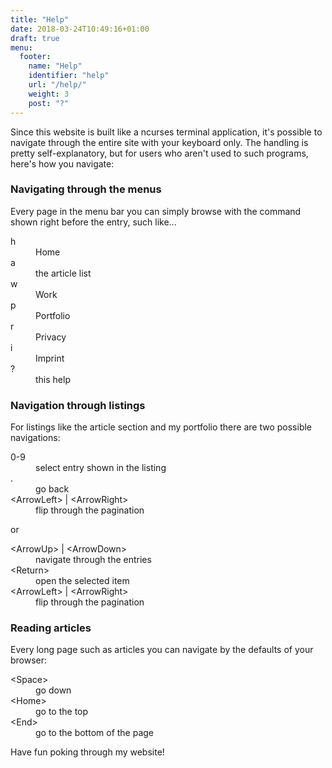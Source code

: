 ```yaml
---
title: "Help"
date: 2018-03-24T10:49:16+01:00
draft: true
menu:
  footer:
    name: "Help"
    identifier: "help"
    url: "/help/"
    weight: 3
    post: "?"
---
```


Since this website is built like a ncurses terminal application, it's possible to navigate through the entire site with your keyboard only. The handling is pretty self-explanatory, but for users who aren't used to such programs, here's how you navigate:

### Navigating through the menus

Every page in the menu bar you can simply browse with the command shown right before the entry, such like...

<dl>
<dt>h</dt><dd>Home<dd>
<dt>a</dt><dd>the article list<dd>
<dt>w</dt><dd>Work<dd>
<dt>p</dt><dd>Portfolio<dd>
<dt>r</dt><dd>Privacy<dd>
<dt>i</dt><dd>Imprint<dd>
<dt>?</dt><dd>this help<dd>
</dl>

### Navigation through listings

For listings like the article section and my portfolio there are two possible navigations:

<dl>
<dt>0-9</dt><dd>select entry shown in the listing</dd>
<dt>.</dt><dd>go back</dd>
<dt>&lt;ArrowLeft&gt; | &lt;ArrowRight&gt;</dt><dd>flip through the pagination</dd>
</dl>

or

<dl>
<dt>&lt;ArrowUp&gt; | &lt;ArrowDown&gt;</dt><dd>navigate through the entries</dd>
<dt>&lt;Return&gt;</dt><dd>open the selected item</dd>
<dt>&lt;ArrowLeft&gt; | &lt;ArrowRight&gt;</dt><dd>flip through the pagination</dd>
</dl>

### Reading articles

Every long page such as articles you can navigate by the defaults of your browser:

<dl>
<dt>&lt;Space&gt;</dt><dd>go down</dd>
<dt>&lt;Home&gt;</dt><dd>go to the top</dd>
<dt>&lt;End&gt;</dt><dd>go to the bottom of the page</dd>
</dl>

Have fun poking through my website!